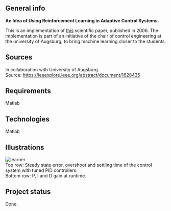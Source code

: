 ## General info
**An Idea of Using Reinforcement Learning in Adaptive Control Systems.** <p>
This is an implementation of [this](https://ieeexplore.ieee.org/abstract/document/1628435) scientific paper, published in 2006. The implementation is part of an initiative 
of the chair of control engineering at the university of Augsburg, to bring machine learning closer to the students.

## Sources
In collaboration with University of Augsburg. <br>
Source: https://ieeexplore.ieee.org/abstract/document/1628435

## Requirements
Matlab

## Technologies
Matlab

## Illustrations
![learner](https://user-images.githubusercontent.com/78420756/109501097-6b132800-7a97-11eb-8149-4276cd6c2b92.PNG) <br>
Top row: Steady state error, overshoot and settling time of the control system with tuned PID controllers. <br>
Bottom row: P, I and D gain at runtime.

## Project status
Done.
